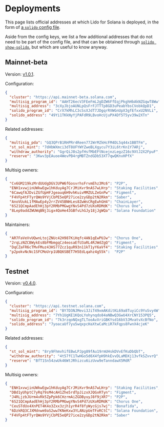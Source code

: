 # Deployments

This page lists official addresses at which Lido for Solana is deployed, in the
form of [a `solido` config file][config].

Aside from the config keys, we list a few additional addresses that do not need
to be part of the config file, and that can be obtained through [`solido
show-solido`][solido], but which are useful to know anyway.

[config]: operation/the-solido-utility.md#configuration
[solido]: operation/the-solido-utility.md

## Mainnet-beta

Version: [v1.0.1](https://github.com/ChorusOne/solido/releases/tag/v1.0.1).

Configuration:

```json
{
  "cluster": "https://api.mainnet-beta.solana.com",
  "multisig_program_id": "AAHT26ecV3FEeFmL2gDZW6FfEqjPkghHbAkNZGqwT8Ww",
  "multisig_address": "3cXyJbjoAUNLpQsFrFJTTTp8GD3uPeabYbsCVobkQpD1",
  "solido_program_id": "CrX7kMhLC3cSsXJdT7JDgqrRVWGnUpX3gfEfxxU2NVLi",
  "solido_address": "49Yi1TKkNyYjPAFdR9LBvoHcUjuPX4Df5T5yv39w2XTn"
}
```

Related addresses:

```json
{
  "multisig_pda": "GQ3QPrB1RHPRr4Reen772WrMZkHcFM4DL5q44x1BBTFm",
  "st_sol_mint": "7dHbWXmci3dT8UFYWYZweBLXgycu7Y3iL6trKn1Y7ARj",
  "withdraw_authority": "GgrQiJ8s2pfHsfMbEFtNcejnzLegzZ16c9XtJ2X2FpuF",
  "reserve": "3Kwv3pEAuoe4WevPB4rgMBTZndGDb53XT7qwQKnvHPfX"
}
```

Multisig owners:

```json
{
  "Cv6GM219kzMrdUUdgDGVJUPW6fGosvrhsFrvmEhz3Mc6": "P2P",
  "ENH1xvwjinUWkwEgw1hKduyAg7CrJMiKvr9nAS7wLHrp": "Staking Facilities",
  "6CawqfAJDviZGfUpHFJgeauq6H9vhKuivMMZULZeGnPw": "Figment",
  "F4VFp4tFTyrQWo9YVjCbPE5eQP27ice2zyGDp2tN2Rkm": "Saber",
  "AnoVUukL1fMAwEp4y2rrZV45BNHLes8ZwWsCRgEwhGH4": "ChainLayer",
  "6S21QCmpAadEhHj3pY2RMbPMGwgYNvS4Pd7zUXoRDMdK": "Chorus One",
  "8Lep9addZWUWqBNj3igx4QoHe43GBfvLhGJy18jJgWQa": "Solana Foundation"
}
```

Maintainers:

```json
{
  "AR7FaVeVvUQwnLtojZNUc42H987KiHqfc4AN1qEwPUJw": "Chorus One",
  "2rqLzNZCBWykEs8bFMbmgqCz4eosaEfU3aRL4RJWdZgQ": "Figment",
  "DqCZaFR6cTMvFMuz43HS77Zcz1quR93n11kT1yY6aVf4": "Staking Facilities",
  "p2pokvNcNc1SFCMoUrp1UBQ6SBET7H5EdLqahz4g55k":  "P2P"
}

```

## Testnet

Version: [v0.4.0](https://github.com/ChorusOne/solido/releases/tag/v0.4.0).

Configuration:

```json
{
  "cluster": "https://api.testnet.solana.com",
  "multisig_program_id": "BY7D3NJMevi3JiT49xmAKditKL69a8TuyiCc9YuSvy4W",
  "multisig_address": "7Yh1UgKE1KQoLYohynqdo84aNBwQ3GwU4XrCNY153PQ5",
  "solido_program_id": "7k3rzqoNQxgTLTooAvXriGBKYsd16bV3JMvatvXcBfNo",
  "solido_address": "7yoacaUf7yu5wqxpcHaXtwCaMciR7kFqps8FwnX4cjeK"
}
```

Related addresses:

```json
{
  "st_sol_mint": "8ry9FhmvhifEBwLPJpg89fAu19rmUHskDVvEfKuDbQbT",
  "withdraw_authority": "4t57fC1TwHGo5d6X4fpH9hkEvvDLaMDXj13vfkSZvvrQ",
  "reserve": "BfT1Sn54zwUk46WtJRhizcu6izUvw9eTanndawX5MdR"
}
```

Multisig owners:

```json
{
  "ENH1xvwjinUWkwEgw1hKduyAg7CrJMiKvr9nAS7wLHrp": "Staking Facilities",
  "DBd1yUhptC7yRq79sM4cAH1Zhe5rdTpJizxXJQGxRTyn": "Figment",
  "J4RLjzbJUrm4vRk5ZpPpk6CHzrmAiZGDByuyJ8f9jXR7": "P2P",
  "6S21QCmpAadEhHj3pY2RMbPMGwgYNvS4Pd7zUXoRDMdK": "Chorus One",
  "CeuSTdUx4XnPET4K4o3Zxx3zjh1yrR4f8fyWycGjs7wj": "Bonafida",
  "6DzkRQ3CJXMdnwm9aS2ww7KNeKxw3YLANzpUeTFoRCtC": "Solana Foundation",
  "F4VFp4tFTyrQWo9YVjCbPE5eQP27ice2zyGDp2tN2Rkm": "Saber"
}
```
